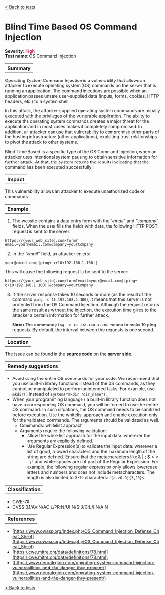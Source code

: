 <a class="not-decorated-link" href="#/guide/vulnerabilities/overview.md">< Back to tests</a>

# Blind Time Based OS Command Injection

<b>Severity</b>: <b><font color="#DB1E54">High</font></b><br>
<b>Test name</b>: OS Command Injection

<table id="simple-table">
    <tr>
        <th><strong>Summary</strong></th>
    </tr>
</table>

Operating System Command Injection is a vulnerability that allows an attacker to execute operating system (OS) commands on the server that is running an application. The command injections are possible when an application passes unsafe user-supplied data (inputs, forms, cookies, HTTP headers, etc.) to a system shell. 

In this attack, the attacker-supplied operating system commands are usually executed with the privileges of the vulnerable application. The ability to execute the operating system commands creates a major threat for the application and in most cases makes it completely compromised. In addition, an attacker can use that vulnerability to compromise other parts of the hosting infrastructure (other applications), exploiting trust relationships to pivot the attack to other systems.

Blind Time Based is a specific type of the OS Command Injection, when an attacker uses intentional system pausing to obtain sensitive information for further attack. At that, the system returns the results indicating that the command has been executed successfully.

<table id="simple-table">
    <tr>
        <th><strong>Impact</strong></th>
    </tr>
</table>

This vulnerability allows an attacker to execute unauthorized code or commands.

<table id="simple-table">
    <tr>
        <th><strong>Example</strong></th>
    </tr>
</table>

1. The website contains a data entry form with the _"email"_ and _"company"_ fields. When the user fills the fields with data, the following HTTP POST request is sent to the server:<br>
```
https://{your_web_site}.com/form?email=your@email.com&company=yourCompany
```
2. In the _"email"_ field, an attacker enters:
```
your@email.com||ping+-c+10+192.168.1.100||
```
This will cause the following request to be sent to the server:
```
https://{your_web_site}.com/form?email=your@email.com||ping+-c+10+192.168.1.100||&company=yourCompany
```
3. If the server response takes 10 seconds or more (as the result of the command `ping -c 10 192.168.1.100`), it means that this server is not protected from the OS Command Injection. Although the request returns the same result as without the injection, the execution time gives to the attacker a certain information for further attack.  

    **Note:** The command `ping -c 10 192.168.1.100` means to make 10 ping requests. By default, the interval between the requests is one second.





<table id="simple-table">
    <tr>
        <th><strong>Location</strong></th>
    </tr>
</table>

The issue can be found in the **source code** on the **server side**.

<table id="simple-table">
    <tr>
        <th><strong>Remedy suggestions</strong></th>
    </tr>
</table>

* Avoid using the entire OS commands for your code. We recommend that you use built-in library functions instead of the OS commands, as they cannot be manipulated to perform unintended tasks. For example, use `mkdir()` instead of `system("mkdir /dir_name")`.
* When your programming language / a built-in library function does not have a corresponding OS command, you will be forced to use the entire OS command. In such situations, the OS command needs to be sanitized before execution. Use the whitelist approach and enable execution only for the validated commands. The arguments should be validated as well.
    * Commands: whitelist approach
    * Arguments require the following validation:
        * Allow the white list approach for the input data: wherever the arguments are explicitly defined.
        * Use Regular Expression(s) to validate the input data: wherever a list of good, allowed characters and the maximum length of the string are defined. Ensure that the metacharacters like & | ; $ > < ` \ ! and white-spaces are not part of the Regular Expression. For example, the following regular expression only allows lowercase letters and numbers and does not include metacharacters. The length is also limited to 3-10 characters: <code>^[a-z0-9]{3,10}$</code>.


<table id="simple-table">
    <tr>
        <th><strong>Classification</strong></th>
    </tr>
</table>

* CWE-78
* CVSS:3.1/AV:N/AC:L/PR:N/UI:N/S:U/C:L/I:N/A:N

<table id="simple-table">
    <tr>
        <th><strong>References</strong></th>
    </tr>
</table>

* [https://www.owasp.org/index.php/OS_Command_Injection_Defense_Cheat_Sheet](https://www.owasp.org/index.php/OS_Command_Injection_Defense_Cheat_Sheet)
* [https://cwe.mitre.org/data/definitions/78.html](https://cwe.mitre.org/data/definitions/78.html)
* [https://www.neuralegion.com/operating-system-command-injection-vulnerabilities-and-the-danger-they-present/](https://www.neuralegion.com/operating-system-command-injection-vulnerabilities-and-the-danger-they-present/)

<a class="not-decorated-link" href="#/guide/vulnerabilities/overview.md">< Back to tests</a>